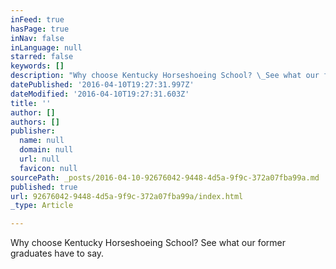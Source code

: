 ```yaml
---
inFeed: true
hasPage: true
inNav: false
inLanguage: null
starred: false
keywords: []
description: "Why choose Kentucky Horseshoeing School? \_See what our former graduates have to say."
datePublished: '2016-04-10T19:27:31.997Z'
dateModified: '2016-04-10T19:27:31.603Z'
title: ''
author: []
authors: []
publisher:
  name: null
  domain: null
  url: null
  favicon: null
sourcePath: _posts/2016-04-10-92676042-9448-4d5a-9f9c-372a07fba99a.md
published: true
url: 92676042-9448-4d5a-9f9c-372a07fba99a/index.html
_type: Article

---
```

Why choose Kentucky Horseshoeing School?  See what our former graduates have to say.